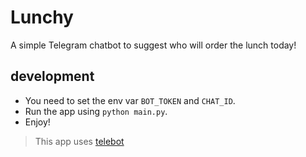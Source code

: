 # Lunchy

A simple Telegram chatbot to suggest who will order the lunch today!

## development

* You need to set the env var `BOT_TOKEN` and `CHAT_ID`.
* Run the app using `python main.py`.
* Enjoy!

> This app uses [telebot](https://github.com/mhewedy/telebot) 